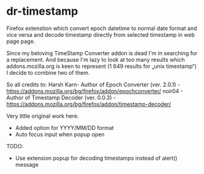# dr-timestamp
Firefox extenstion which convert epoch datetime to normal date format and vice versa and decode timestamp directly from selected timestamp in web page page.

Since my beloving TimeStamp Converter addon is dead I'm in searching for a replacement. And because I'm lazy to look at too many results which addons.mozilla.org is keen to represent (1 649 results for „unix timestamp“) I decide to combine two of them.

So all credits to:
Harsh Karn- Author of Epoch Converter (ver. 2.0.1) - https://addons.mozilla.org/bg/firefox/addon/epochconverter/
noir04 - Author of Timestamp Decoder (ver. 0.0.3) - https://addons.mozilla.org/bg/firefox/addon/timestamp-decoder/

Very little original work here.

* Added option for YYYY/MM/DD format
* Auto focus input when popup open

TODO:
* Use extension popup for decoding timestamps instead of alert() message
